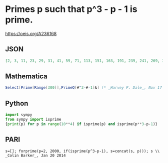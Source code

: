# Primes p such that p^3 \- p \- 1 is prime\.
https://oeis.org/A236168
## JSON
```JSON
[2, 3, 11, 23, 29, 31, 41, 59, 71, 113, 151, 163, 191, 239, 241, 269, 359, 431, 433, 499, 503, 521, 541, 563, 661, 683, 701, 751, 773, 829, 883, 983, 1039, 1259, 1483, 1499, 1511, 1549, 1571, 1609, 1693, 1721, 1759, 1913]
```
## Mathematica
```Mathematica
Select[Prime[Range[300]],PrimeQ[#^3-#-1]&] (* _Harvey P. Dale_, Nov 17 2014 *)
```
## Python
```Python
import sympy
from sympy import isprime
{print(p) for p in range(10**4) if isprime(p) and isprime(p**3-p-1)}
```
## PARI
```PARI
s=[]; forprime(p=2, 2000, if(isprime(p^3-p-1), s=concat(s, p))); s \\ _Colin Barker_, Jan 20 2014
```
